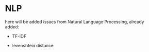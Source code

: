 # NLP

here will be added issues from Natural Language Processing, already added:

* TF-IDF

* levenshtein distance










